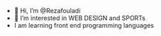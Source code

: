 - 👋 Hi, I’m @Rezafouladi
- 👀 I’m interested in WEB DESIGN and SPORTs
- I am learning front end programming languages
